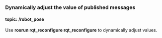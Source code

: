 ### Dynamically adjust the value of published messages

#### topic: /robot_pose

Use **rosrun rqt_reconfigure rqt_reconfigure** to dynamically adjust values.